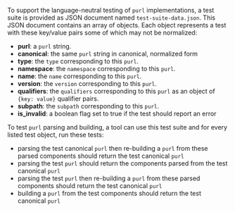 
To support the language-neutral testing of `purl` implementations, a
test suite is provided as JSON document named `test-suite-data.json`.
This JSON document contains an array of objects. Each object represents
a test with these key/value pairs some of which may not be normalized:

-   **purl**: a `purl` string.
-   **canonical**: the same `purl` string in canonical, normalized form
-   **type**: the `type` corresponding to this `purl`.
-   **namespace**: the `namespace` corresponding to this `purl`.
-   **name**: the `name` corresponding to this `purl`.
-   **version**: the `version` corresponding to this `purl`.
-   **qualifiers**: the `qualifiers` corresponding to this `purl` as an
    object of `{key: value}` qualifier pairs.
-   **subpath**: the `subpath` corresponding to this `purl`.
-   **is_invalid**: a boolean flag set to true if the test should report
    an error

To test `purl` parsing and building, a tool can use this test suite and
for every listed test object, run these tests:

-   parsing the test canonical `purl` then re-building a `purl` from
    these parsed components should return the test canonical `purl`
-   parsing the test `purl` should return the components parsed from the
    test canonical `purl`
-   parsing the test `purl` then re-building a `purl` from these parsed
    components should return the test canonical `purl`
-   building a `purl` from the test components should return the test
    canonical `purl`

